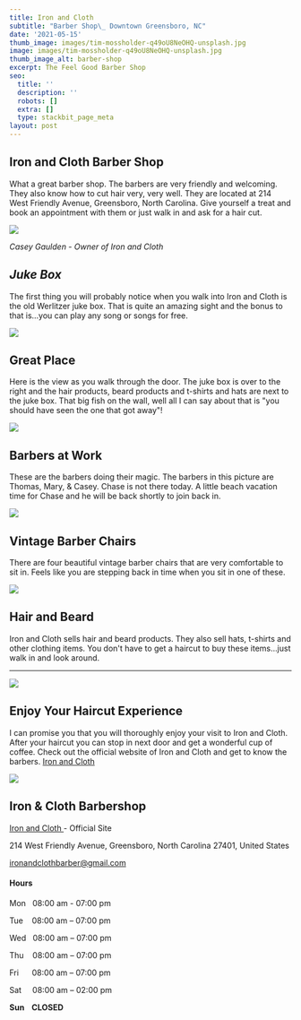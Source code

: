 ```yaml
---
title: Iron and Cloth
subtitle: "Barber Shop\_ Downtown Greensboro, NC"
date: '2021-05-15'
thumb_image: images/tim-mossholder-q49oU8NeOHQ-unsplash.jpg
image: images/tim-mossholder-q49oU8NeOHQ-unsplash.jpg
thumb_image_alt: barber-shop
excerpt: The Feel Good Barber Shop
seo:
  title: ''
  description: ''
  robots: []
  extra: []
  type: stackbit_page_meta
layout: post
---
```

## **Iron and Cloth Barber Shop**

What a great barber shop. The barbers are very friendly and welcoming. They also know how to cut hair very, very well. They are located at 214 West Friendly Avenue, Greensboro, North Carolina. Give yourself a treat and book an appointment with them or just walk in and ask for a hair cut.

![](/images/20210503\_800px-sharpened.jpg)

*Casey Gaulden - Owner of Iron and Cloth*

## ***Juke Box***

The first thing you will probably notice when you walk into Iron and Cloth is the old Werlitzer juke box. That is quite an amazing sight and the bonus to that is...you can play any song or songs for free.

![](/images/pleasant-moon.jpg)

## **Great Place**

Here is the view as you walk through the door. The juke box is over to the right and the hair products, beard products and t-shirts and hats are next to the juke box. That big fish on the wall, well all I can say about that is "you should have seen the one that got away"!

![](/images/jere-casey-800px.jpg)

## **Barbers at Work**

These are the barbers doing their magic. The barbers in this picture are Thomas, Mary, & Casey. Chase is not there today. A little beach vacation time for Chase and he will be back shortly to join back in.

![](/images/iron-cloth\_800px.jpg)

## **Vintage Barber Chairs**

There are four beautiful vintage barber chairs that are very comfortable to sit in. Feels like you are stepping back in time when you sit in one of these.

![](/images/barb-chair-800px.jpg)

## Hair and Beard

Iron and Cloth sells hair and beard products. They also sell hats, t-shirts and other clothing items. You don't have to get a haircut to buy these items...just walk in and look around.

***

![](/images/spectacular-mango.jpg)

## **Enjoy Your Haircut Experience**

I can promise you that you will thoroughly enjoy your visit to Iron and Cloth. After your haircut you can stop in next door and get a wonderful cup of coffee. Check out the official website of Iron and Cloth and get to know the barbers. [Iron and Cloth ](https://ironandclothbarber.com/)

![](/images/inside-out-800px.jpg)

## **Iron & Cloth Barbershop**

[Iron and Cloth ](https://ironandclothbarber.com/)- Official Site

214 West Friendly Avenue, Greensboro, North Carolina 27401, United States

<ironandclothbarber@gmail.com>

#### Hours

Mon   08:00 am - 07:00 pm

Tue    08:00 am – 07:00 pm

Wed   08:00 am – 07:00 pm

Thu    08:00 am – 07:00 pm

Fri      08:00 am – 07:00 pm

Sat     08:00 am – 02:00 pm

**Sun    CLOSED**
